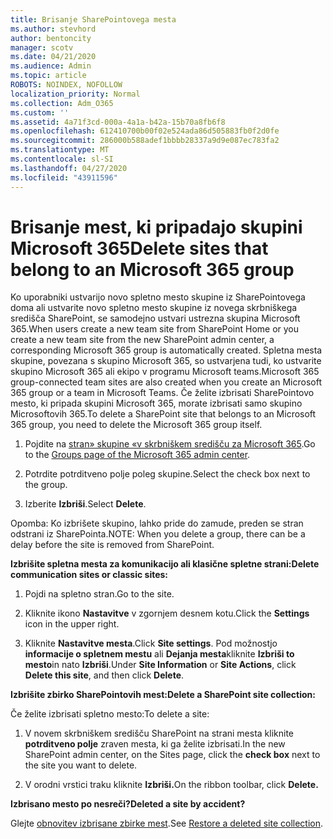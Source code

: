```yaml
---
title: Brisanje SharePointovega mesta
ms.author: stevhord
author: bentoncity
manager: scotv
ms.date: 04/21/2020
ms.audience: Admin
ms.topic: article
ROBOTS: NOINDEX, NOFOLLOW
localization_priority: Normal
ms.collection: Adm_O365
ms.custom: ''
ms.assetid: 4a71f3cd-000a-4a1a-b42a-15b70a8fb6f8
ms.openlocfilehash: 612410700b00f02e524ada86d505883fb0f2d0fe
ms.sourcegitcommit: 286000b588adef1bbbb28337a9d9e087ec783fa2
ms.translationtype: MT
ms.contentlocale: sl-SI
ms.lasthandoff: 04/27/2020
ms.locfileid: "43911596"
---
```

# <a name="delete-sites-that-belong-to-an-microsoft-365-group"></a><span data-ttu-id="25b6a-102">Brisanje mest, ki pripadajo skupini Microsoft 365</span><span class="sxs-lookup"><span data-stu-id="25b6a-102">Delete sites that belong to an Microsoft 365 group</span></span>

<span data-ttu-id="25b6a-103">Ko uporabniki ustvarijo novo spletno mesto skupine iz SharePointovega doma ali ustvarite novo spletno mesto skupine iz novega skrbniškega središča SharePoint, se samodejno ustvari ustrezna skupina Microsoft 365.</span><span class="sxs-lookup"><span data-stu-id="25b6a-103">When users create a new team site from SharePoint Home or you create a new team site from the new SharePoint admin center, a corresponding Microsoft 365 group is automatically created.</span></span> <span data-ttu-id="25b6a-104">Spletna mesta skupine, povezana s skupino Microsoft 365, so ustvarjena tudi, ko ustvarite skupino Microsoft 365 ali ekipo v programu Microsoft teams.</span><span class="sxs-lookup"><span data-stu-id="25b6a-104">Microsoft 365 group-connected team sites are also created when you create an Microsoft 365 group or a team in Microsoft Teams.</span></span> <span data-ttu-id="25b6a-105">Če želite izbrisati SharePointovo mesto, ki pripada skupini Microsoft 365, morate izbrisati samo skupino Microsoftovih 365.</span><span class="sxs-lookup"><span data-stu-id="25b6a-105">To delete a SharePoint site that belongs to an Microsoft 365 group, you need to delete the Microsoft 365 group itself.</span></span> 
  
1. <span data-ttu-id="25b6a-106">Pojdite na [stran» skupine «v skrbniškem središču za Microsoft 365](https://portal.office.com/adminportal/home#/groups).</span><span class="sxs-lookup"><span data-stu-id="25b6a-106">Go to the [Groups page of the Microsoft 365 admin center](https://portal.office.com/adminportal/home#/groups).</span></span>
    
2. <span data-ttu-id="25b6a-107">Potrdite potrditveno polje poleg skupine.</span><span class="sxs-lookup"><span data-stu-id="25b6a-107">Select the check box next to the group.</span></span>
    
3. <span data-ttu-id="25b6a-108">Izberite **Izbriši**.</span><span class="sxs-lookup"><span data-stu-id="25b6a-108">Select **Delete**.</span></span>
    
<span data-ttu-id="25b6a-109">Opomba: Ko izbrišete skupino, lahko pride do zamude, preden se stran odstrani iz SharePointa.</span><span class="sxs-lookup"><span data-stu-id="25b6a-109">NOTE: When you delete a group, there can be a delay before the site is removed from SharePoint.</span></span>
  
<span data-ttu-id="25b6a-110">**Izbrišite spletna mesta za komunikacijo ali klasične spletne strani:**</span><span class="sxs-lookup"><span data-stu-id="25b6a-110">**Delete communication sites or classic sites:**</span></span>

1. <span data-ttu-id="25b6a-111">Pojdi na spletno stran.</span><span class="sxs-lookup"><span data-stu-id="25b6a-111">Go to the site.</span></span>
  
2. <span data-ttu-id="25b6a-112">Kliknite ikono **Nastavitve** v zgornjem desnem kotu.</span><span class="sxs-lookup"><span data-stu-id="25b6a-112">Click the **Settings** icon in the upper right.</span></span> 
  
3. <span data-ttu-id="25b6a-113">Kliknite **Nastavitve mesta**.</span><span class="sxs-lookup"><span data-stu-id="25b6a-113">Click **Site settings**.</span></span> <span data-ttu-id="25b6a-114">Pod možnostjo **informacije o spletnem mestu** ali **Dejanja mesta**kliknite **Izbriši to mesto**in nato **Izbriši**.</span><span class="sxs-lookup"><span data-stu-id="25b6a-114">Under **Site Information** or **Site Actions**, click **Delete this site**, and then click **Delete**.</span></span>
  
<span data-ttu-id="25b6a-115">**Izbrišite zbirko SharePointovih mest:**</span><span class="sxs-lookup"><span data-stu-id="25b6a-115">**Delete a SharePoint site collection:**</span></span>

<span data-ttu-id="25b6a-116">Če želite izbrisati spletno mesto:</span><span class="sxs-lookup"><span data-stu-id="25b6a-116">To delete a site:</span></span>
  
1. <span data-ttu-id="25b6a-117">V novem skrbniškem središču SharePoint na strani mesta kliknite **potrditveno polje** zraven mesta, ki ga želite izbrisati.</span><span class="sxs-lookup"><span data-stu-id="25b6a-117">In the new SharePoint admin center, on the Sites page, click the **check box** next to the site you want to delete.</span></span> 
    
2. <span data-ttu-id="25b6a-118">V orodni vrstici traku kliknite **Izbriši.**</span><span class="sxs-lookup"><span data-stu-id="25b6a-118">On the ribbon toolbar, click **Delete.**</span></span>
    
<span data-ttu-id="25b6a-119">**Izbrisano mesto po nesreči?**</span><span class="sxs-lookup"><span data-stu-id="25b6a-119">**Deleted a site by accident?**</span></span>

<span data-ttu-id="25b6a-120">Glejte [obnovitev izbrisane zbirke mest](https://go.microsoft.com/fwlink/?linkid=867660).</span><span class="sxs-lookup"><span data-stu-id="25b6a-120">See [Restore a deleted site collection](https://go.microsoft.com/fwlink/?linkid=867660).</span></span>
  

